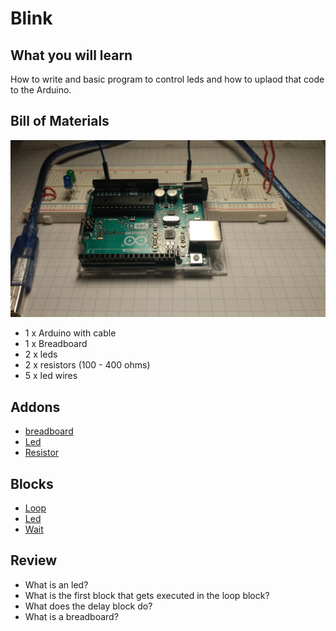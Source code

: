 # Blink
[comment]: <> (Put video here)

## What you will learn

How to write and basic program to control leds and how to uplaod that code to the Arduino.

## Bill of Materials

![kit](../assets/blink/kit.jpg)

- 1 x Arduino with cable
- 1 x Breadboard
- 2 x leds
- 2 x resistors (100 - 400 ohms)
- 5 x led wires


## Addons

- [breadboard](/addons.html#breadboard)
- [Led](/addons.html#led)
- [Resistor](/addons.html#resistor)


## Blocks

- [Loop](/blocks.html#loop)
- [Led](/blocks.html#led)
- [Wait](/blocks.html#wait)



## Review

- What is an led?
- What is the first block that gets executed in the loop block?
- What does the delay block do?
- What is a breadboard?
